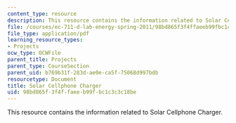 ```yaml
---
content_type: resource
description: This resource contains the information related to Solar Cellphone Charger.
file: /courses/ec-711-d-lab-energy-spring-2011/98bd865f3f4ffaeeb99fbc1c3c3c18be_MITEC_711S11_proj_rptchrg.pdf
file_type: application/pdf
learning_resource_types:
- Projects
ocw_type: OCWFile
parent_title: Projects
parent_type: CourseSection
parent_uid: b769b31f-283d-ae0e-ca5f-75068d997bdb
resourcetype: Document
title: Solar Cellphone Charger
uid: 98bd865f-3f4f-faee-b99f-bc1c3c3c18be
---
```

This resource contains the information related to Solar Cellphone Charger.

